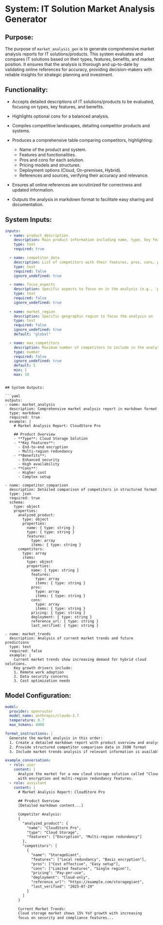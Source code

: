 # System: IT Solution Market Analysis Generator

## Purpose:

The purpose of `market_analysis_gen` is to generate comprehensive market analysis reports for IT solutions/products. This system evaluates and compares IT solutions based on their types, features, benefits, and market position. It ensures that the analysis is thorough and up-to-date by validating online references for accuracy, providing decision-makers with reliable insights for strategic planning and investment.

## Functionality:

* Accepts detailed descriptions of IT solutions/products to be evaluated, focusing on types, key features, and benefits.
* Highlights optional cons for a balanced analysis.
* Compiles competitive landscapes, detailing competitor products and systems.
* Produces a comprehensive table comparing competitors, highlighting:

  * Name of the product and system.
  * Features and functionalities.
  * Pros and cons for each solution.
  * Pricing models and structures.
  * Deployment options (Cloud, On-premises, Hybrid).
  * References and sources, verifying their accuracy and relevance.

* Ensures all online references are scrutinized for correctness and updated information.
* Outputs the analysis in markdown format to facilitate easy sharing and documentation.

## System Inputs:

```yaml
inputs:
  - name: product_description
    description: Main product information including name, type, key features, and benefits
    type: text
    required: true

  - name: competitor_data
    description: List of competitors with their features, pros, cons, pricing, and deployment options
    type: text
    required: false
    ignore_undefined: true

  - name: focus_aspects
    description: Specific aspects to focus on in the analysis (e.g., 'pricing', 'security', 'scalability')
    type: text
    required: false
    ignore_undefined: true
    
  - name: market_region
    description: Specific geographic region to focus the analysis on
    type: text
    required: false
    ignore_undefined: true
    default: "global"

  - name: max_competitors
    description: Maximum number of competitors to include in the analysis
    type: number
    required: false
    ignore_undefined: true
    default: 5
    min: 1
    max: 10
```
  ```

## System Outputs:

```yaml
outputs:
  - name: market_analysis
    description: Comprehensive market analysis report in markdown format
    type: markdown
    required: true
    example: |
      # Market Analysis Report: CloudStore Pro

      ## Product Overview
      - **Type**: Cloud Storage Solution
      - **Key Features**: 
        - End-to-end encryption
        - Multi-region redundancy
      - **Benefits**:
        - Enhanced security
        - High availability
      - **Cons**: 
        - Higher cost
        - Complex setup

  - name: competitor_comparison
    description: Detailed comparison of competitors in structured format
    type: json
    required: true
    schema:
      type: object
      properties:
        analyzed_product:
          type: object
          properties:
            name: { type: string }
            type: { type: string }
            features: 
              type: array
              items: { type: string }
        competitors:
          type: array
          items:
            type: object
            properties:
              name: { type: string }
              features: 
                type: array
                items: { type: string }
              pros: 
                type: array
                items: { type: string }
              cons:
                type: array
                items: { type: string }
              pricing: { type: string }
              deployment: { type: string }
              reference_url: { type: string }
              last_verified: { type: string }

  - name: market_trends
    description: Analysis of current market trends and future predictions
    type: text
    required: false
    example: |
      Current market trends show increasing demand for hybrid cloud solutions.
      Key growth drivers include:
      1. Remote work adoption
      2. Data security concerns
      3. Cost optimization needs
```

## Model Configuration:

```yaml
model:
  provider: openrouter
  model_name: anthropic/claude-3.7
  temperature: 0.7
  max_tokens: 4000

format_instructions: |
  Generate the market analysis in this order:
  1. Create a detailed markdown report with product overview and analysis
  2. Provide structured competitor comparison data in JSON format
  3. Include market trends analysis if relevant information is available

example_conversation:
  - role: user
    content: |
      Analyze the market for a new cloud storage solution called "CloudStore Pro"
      with encryption and multi-region redundancy features.
  - role: assistant
    content: |
      # Market Analysis Report: CloudStore Pro
      
      ## Product Overview
      [Detailed markdown content...]

      Competitor Analysis:
      {
        "analyzed_product": {
          "name": "CloudStore Pro",
          "type": "Cloud Storage",
          "features": ["Encryption", "Multi-region redundancy"]
        },
        "competitors": [
          {
            "name": "StorageGiant",
            "features": ["Local redundancy", "Basic encryption"],
            "pros": ["Cost effective", "Easy setup"],
            "cons": ["Limited features", "Single region"],
            "pricing": "Pay-per-use",
            "deployment": "Cloud-only",
            "reference_url": "https://example.com/storagegiant",
            "last_verified": "2025-07-29"
          }
        ]
      }

      Current Market Trends:
      Cloud storage market shows 15% YoY growth with increasing
      focus on security and compliance features...
